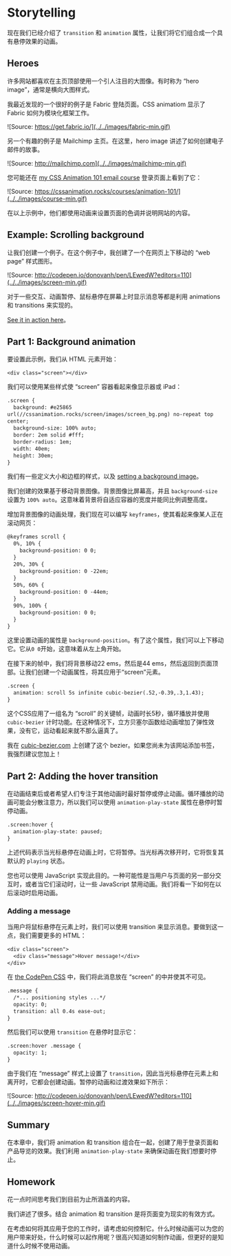 # Storytelling

现在我们已经介绍了 `transition` 和 `animation` 属性，让我们将它们组合成一个具有悬停效果的动画。

## Heroes

许多网站都喜欢在主页顶部使用一个引人注目的大图像。有时称为 “hero image”，通常是横向大图样式。

我最近发现的一个很好的例子是 Fabric 登陆页面。CSS animatiom 显示了 Fabric 如何为模块化框架工作。

![Source: https://get.fabric.io/](../../images/fabric-min.gif)

另一个有趣的例子是 Mailchimp 主页。在这里，hero image 讲述了如何创建电子邮件的故事。

![Source: http://mailchimp.com](../../images/mailchimp-min.gif)

您可能还在 [my CSS Animation 101 email course](https://cssanimation.rocks/courses/animation-101/) 登录页面上看到了它：

![Source: https://cssanimation.rocks/courses/animation-101/](../../images/course-min.gif)

在以上示例中，他们都使用动画来设置页面的色调并说明网站的内容。

## Example: Scrolling background

让我们创建一个例子。在这个例子中，我创建了一个在网页上下移动的 “web page” 样式图形。

![Source: http://codepen.io/donovanh/pen/LEwedW?editors=110](../../images/screen-min.gif)

对于一些交互、动画暂停、鼠标悬停在屏幕上时显示消息等都是利用 animations 和 transitions 来实现的。

[See it in action here](http://codepen.io/donovanh/pen/LEwedW?editors=110)。

## Part 1: Background  animation

要设置此示例，我们从 HTML 元素开始：

    <div class="screen"></div>

我们可以使用某些样式使 “screen” 容器看起来像显示器或 iPad：

    .screen {
      background: #e25865 url(//cssanimation.rocks/screen/images/screen_bg.png) no-repeat top center;
      background-size: 100% auto;
      border: 2em solid #fff;
      border-radius: 1em;
      width: 40em;
      height: 30em;
    }

我们有一些定义大小和边框的样式，以及 [setting a background image](https://cssanimation.rocks/screen/images/screen_bg.png)。

我们创建的效果基于移动背景图像。背景图像比屏幕高，并且 `background-size` 设置为 `100% auto`。这意味着背景将自适应容器的宽度并能同比例调整高度。

增加背景图像的动画处理，我们现在可以编写 `keyframes`，使其看起来像某人正在滚动网页：

    @keyframes scroll {
      0%, 10% {
        background-position: 0 0;
      }
      20%, 30% {
        background-position: 0 -22em;
      }
      50%, 60% {
        background-position: 0 -44em;
      }
      90%, 100% {
        background-position: 0 0;
      }
    }

这里设置动画的属性是 `background-position`。有了这个属性，我们可以上下移动它。它从`0 0`开始，这意味着从左上角开始。

在接下来的帧中，我们将背景移动22 ems，然后是44 ems，然后返回到页面顶部。让我们创建一个动画属性，将其应用于“screen”元素。

    .screen {
      animation: scroll 5s infinite cubic-bezier(.52,-0.39,.3,1.43);
    }

这个CSS应用了一组名为 “scroll” 的关键帧，动画时长5秒，循环播放并使用 `cubic-bezier` 计时功能。在这种情况下，立方贝塞尔函数给动画增加了弹性效果，没有它，运动看起来就不那么逼真了。

我在 [cubic-bezier.com](http://cubic-bezier.com/#.52,-0.39,.3,1.43) 上创建了这个 bezier。如果您尚未为该网站添加书签，我强烈建议您加上！

## Part 2: Adding the hover transition

在动画结束后或者希望人们专注于其他动画时最好暂停或停止动画。循环播放的动画可能会分散注意力，所以我们可以使用 `animation-play-state` 属性在悬停时暂停动画。

    .screen:hover {
      animation-play-state: paused;
    }

上述代码表示当光标悬停在动画上时，它将暂停。当光标再次移开时，它将恢复其默认的 `playing` 状态。

您也可以使用 JavaScript 实现此目的。一种可能性是当用户与页面的另一部分交互时，或者当它们滚动时，让一些 JavaScript 禁用动画。我们将看一下如何在以后滚动时启用动画。

### Adding a message

当用户将鼠标悬停在元素上时，我们可以使用 transition 来显示消息。要做到这一点，我们需要更多的 HTML：

    <div class="screen">
      <div class="message">Hover message!</div>
    </div>

在 [the CodePen CSS](http://codepen.io/donovanh/pen/LEwedW?editors=110) 中，我们将此消息放在 “screen” 的中并使其不可见。

    .message {
      /*... positioning styles ...*/
      opacity: 0;
      transition: all 0.4s ease-out;
    }

然后我们可以使用 `transition` 在悬停时显示它：

    .screen:hover .message {
      opacity: 1;
    }

由于我们在 “message” 样式上设置了 `transition`，因此当光标悬停在元素上和离开时，它都会创建动画。暂停的动画和过渡效果如下所示：

![Source: http://codepen.io/donovanh/pen/LEwedW?editors=110](../../images/screen-hover-min.gif)

## Summary

在本章中，我们将 animation 和 transition 组合在一起，创建了用于登录页面和产品导览的效果。我们利用 `animation-play-state` 来确保动画在我们想要时停止。

## Homework

花一点时间思考我们到目前为止所涵盖的内容。

我们讲述了很多。结合 animation 和 transition 是将页面变为现实的有效方式。

在考虑如何将其应用于您的工作时，请考虑如何控制它。什么时候动画可以为您的用户带来好处，什么时候可以起作用呢？很高兴知道如何制作动画，但更好的是知道什么时候不使用动画。